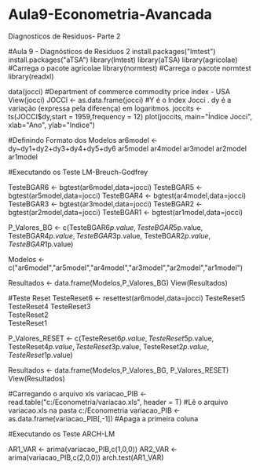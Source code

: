 # Aula9-Econometria-Avancada
Diagnosticos de Residuos- Parte 2



#Aula 9 - Diagnósticos de Resíduos 2
install.packages("lmtest")
install.packages("aTSA")
library(lmtest)
library(aTSA)
library(agricolae)                                                    #Carrega o pacote agricolae
library(normtest)                                                     #Carrega o pacote normtest
library(readxl) 



data(jocci)                                                       #Department of commerce commodity price index - USA
View(jocci)
JOCCI <- as.data.frame(jocci)                                     #Y é o Index Jocci . dy é a variação (expressa pela diferença) em logaritmos.
joccits <- ts(JOCCI$dy,start = 1959,frequency = 12)
plot(joccits, main="Índice Jocci", xlab="Ano", ylab="Indice")

#Definindo Formato dos Modelos
ar6model <- dy~dy1+dy2+dy3+dy4+dy5+dy6
ar5model 
ar4model 
ar3model 
ar2model 
ar1model 

#Executando os Teste LM-Breuch-Godfrey

TesteBGAR6 <- bgtest(ar6model,data=jocci)
TesteBGAR5 <- bgtest(ar5model,data=jocci)
TesteBGAR4 <- bgtest(ar4model,data=jocci)
TesteBGAR3 <- bgtest(ar3model,data=jocci)
TesteBGAR2 <- bgtest(ar2model,data=jocci)
TesteBGAR1 <- bgtest(ar1model,data=jocci)

P_Valores_BG <- c(TesteBGAR6$p.value,
               TesteBGAR5$p.value,
               TesteBGAR4$p.value,
               TesteBGAR3$p.value,
               TesteBGAR2$p.value,
               TesteBGAR1$p.value)

Modelos <- c("ar6model","ar5model","ar4model","ar3model","ar2model","ar1model") 

Resultados <- data.frame(Modelos,P_Valores_BG)
View(Resultados)


#Teste Reset
TesteReset6 <- resettest(ar6model,data=jocci)
TesteReset5 
TesteReset4 
TesteReset3  
TesteReset2  
TesteReset1  

P_Valores_RESET <- c(TesteReset6$p.value,
                     TesteReset5$p.value,
                     TesteReset4$p.value,
                     TesteReset3$p.value,
                     TesteReset2$p.value,
                     TesteReset1$p.value)

Resultados <- data.frame(Modelos,P_Valores_BG, P_Valores_RESET)
View(Resultados)


#Carregando o arquivo xls
variacao_PIB <- read.table("c:/Econometria/variacao.xls", header = T)                 #Lê o arquivo variacao.xls na pasta c:/Econometria
variacao_PIB <- as.data.frame(variacao_PIB[,-1])                                      #Apaga a primeira coluna



#Executando os Teste ARCH-LM
      
AR1_VAR <- arima(variacao_PIB,c(1,0,0))
AR2_VAR <- arima(variacao_PIB,c(2,0,0))
arch.test(AR1_VAR)
